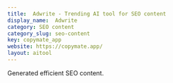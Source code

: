 ```yaml
---
title:  Adwrite - Trending AI tool for SEO content
display_name:  Adwrite
category: SEO content
category_slug: seo-content
key: copymate_app
website: https://copymate.app/
layout: aitool
---
```


Generated efficient SEO content.
